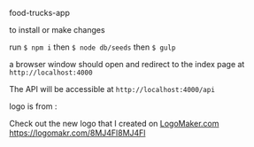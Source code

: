 food-trucks-app

to install or make changes

run `$ npm i`
then `$ node db/seeds`
then `$ gulp`

a browser window should open and redirect to the index page at `http://localhost:4000`

The API will be accessible at `http://localhost:4000/api`


logo is from :

 Check out the new logo that I created on <a href="http://logomakr.com" title="Logo Maker">LogoMaker.com</a> https://logomakr.com/8MJ4Fl8MJ4Fl
